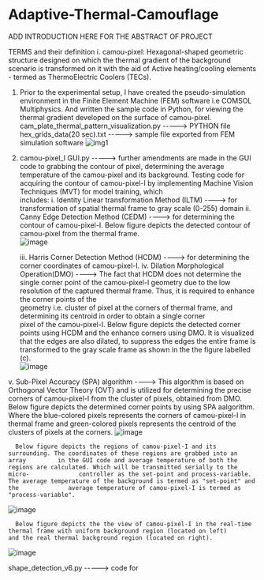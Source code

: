 # Adaptive-Thermal-Camouflage
ADD INTRODUCTION HERE FOR THE ABSTRACT OF PROJECT

TERMS and their definition
  i. camou-pixel: Hexagonal-shaped geometric structure designed on which the thermal gradient of the background scenario is transformed on it with the aid of Active heating/cooling elements                   - termed as ThermoElectric Coolers (TECs). 

1.  Prior to the experimental setup, I have created the pseudo-simulation environment in the Finite Element Machine (FEM) software i.e COMSOL Multiphysics. And written the sample code in Python, for viewing the thermal gradient developed on the surface of camou-pixel.
    cam_plate_thermal_pattern_visualization.py -----> PYTHON file  
    hex_grids_data(20 sec).txt -----> sample file exported from FEM simulation software
   ![img1](https://github.com/RajaAhsan97/Adaptive-Thermal-Camouflage/assets/155144523/298e3e8b-9a45-4ec2-9da4-b0baaa691ffb)

2.  camou-pixel_I GUI.py  ----->   further amendments are made in the GUI code to grabbing the contour of pixel, determining the average temperature of      the camou-pixel and its background.
    Testing code for acquiring the contour of camou-pixel-I by implementing Machine Vision Techniques (MVT) for model training, which   
    includes:
    i. Identity Linear transformation Method (ILTM) ----> for transformation of spatial thermal frame to gray scale (0-255) domain
    ii. Canny Edge Detection Method (CEDM) ----> for determining the contour of camou-pixel-I.
    Below figure depicts the detected contour of camou-pixel from the thermal frame.  
    ![image](https://github.com/RajaAhsan97/Adaptive-Thermal-Camouflage/assets/155144523/7ea353eb-63ac-4222-b923-17d799f07d43)

    iii. Harris Corner Detection Method (HCDM) ----> for determining the corner coordinates of camou-pixel-I.
    iv. Dilation Morphological Operation(DMO) ----> The fact that HCDM does not determine the single corner point of the camou-pixel-I            geometry due to the low resolution of the captured thermal frame. Thus, it is required to enhance the corner points of the       
        geometry i.e. cluster of pixel at the corners of thermal frame, and determining its centroid in order to obtain a single corner   
        pixel of the camou-pixel-I.
        Below figure depicts the detected corner points using HCDM and the enhance corners using DMO. It is visualized that the edges are
        also dilated, to suppress the edges the entire frame is transformed to the gray scale frame as shown in the the figure labelled   
        (c).  
        ![image](https://github.com/RajaAhsan97/Adaptive-Thermal-Camouflage/assets/155144523/199c37b7-4641-4314-9530-190bd5699dcf)

   v. Sub-Pixel Accuracy (SPA) algorithm ----> This algorithm is based on Orthogonal Vector Theory (OVT) and is utilized for determining        the precise corners of camou-pixel-I from the cluster of pixels, obtained from DMO. 
      Below figure depicts the determined corner points by using SPA aalgorithm. Where the blue-colored pixels represents the corners of        camou-pixel-I in thermal frame and green-colored pixels represents the centroid of the clusters of pixels at the corners.
      ![image](https://github.com/RajaAhsan97/Adaptive-Thermal-Camouflage/assets/155144523/0f0e823d-d45e-4cea-8fbc-925d57ad765c)

      Below figure depicts the regions of camou-pixel-I and its surrounding. The coordinates of these regions are grabbed into an array         in the GUI code and average temperature of both the regions are calculated. Which will be transmitted serially to the micro-              controller as the set-point and process-variable. The average temperature of the background is termed as "set-point" and the              average temperature of camou-pixel-I is termed as "process-variable".
  ![image](https://github.com/RajaAhsan97/Adaptive-Thermal-Camouflage/assets/155144523/3683afbc-0835-4391-8ae7-729546566372)


      Below figure depicts the the view of camou-pixel-I in the real-time thermal frame with uniform background region (located on left)        and the real thermal background region (located on right).
  ![image](https://github.com/RajaAhsan97/Adaptive-Thermal-Camouflage/assets/155144523/3ccc6a0a-48bf-478f-8cb6-b5bb0ae48b1d)


shape_detection_v6.py   -----> code for
